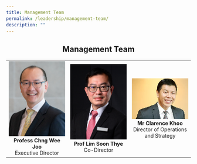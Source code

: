 ```yaml
---
title: Management Team
permalink: /leadership/management-team/
description: ""
---
```

<div style="text-align:center"><h2>Management Team</h2></div>

<table>
	<tbody>
		<tr>
			<td width="25%">
				<img src="/images/Leaders/prof%20chng%20wee%20joo.png">
				<div align="center"><b>Profess Chng Wee Joo</b></div>
				<div align="center">Executive Director</div>
			</td>
			<td width="25%">
				<img src="/images/Leaders/prof%20lim%20soon%20thye.png">
				<div align="center"><b>Prof Lim Soon Thye</b></div>
				<div align="center">Co-Director</div>
			</td>
			<td width="25%">
				<img src="/images/Leaders/mr-clarence-khoo.jpg">
				<div align="center"><b>Mr Clarence Khoo</b></div>
				<div align="center">Director of Operations and Strategy</div>
			</td>
		</tr>
	</tbody>
</table>